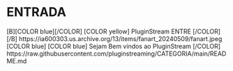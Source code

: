 # ENTRADA


<channels>

<channel>
<name>[B][COLOR blue][/COLOR] [COLOR yellow] PluginStream ENTRE [/COLOR][/B]</name>
<thumbnail></thumbnail>
<fanart>https://ia600303.us.archive.org/13/items/fanart_20240509/fanart.jpeg</fanart>
<info>[COLOR blue] [COLOR blue] Sejam  Bem vindos ao  PluginStream [/COLOR]</info>
<externallink>https://raw.githubusercontent.com/pluginstreaming/CATEGORIA/main/README.md</externallink>
</channel>

</channels> 

